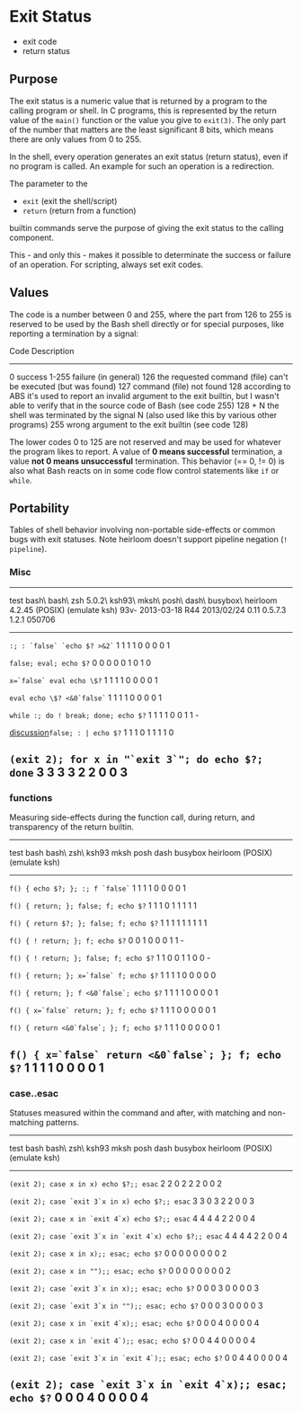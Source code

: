# Exit Status

-   exit code
-   return status

## Purpose

The exit status is a numeric value that is returned by a program to the
calling program or shell. In C programs, this is represented by the
return value of the `main()` function or the value you give to
`exit(3)`. The only part of the number that matters are the least
significant 8 bits, which means there are only values from 0 to 255.

In the shell, every operation generates an exit status (return status),
even if no program is called. An example for such an operation is a
redirection.

The parameter to the

-   `exit` (exit the shell/script)
-   `return` (return from a function)

builtin commands serve the purpose of giving the exit status to the
calling component.

This - and only this - makes it possible to determinate the success or
failure of an operation. For scripting, always set exit codes.

## Values

The code is a number between 0 and 255, where the part from 126 to 255
is reserved to be used by the Bash shell directly or for special
purposes, like reporting a termination by a signal:

  Code      Description
  --------- ------------------------------------------------------------------------------------------------------------------------------------------------------------
  0         success
  1-255     failure (in general)
  126       the requested command (file) can\'t be executed (but was found)
  127       command (file) not found
  128       according to ABS it's used to report an invalid argument to the exit builtin, but I wasn\'t able to verify that in the source code of Bash (see code 255)
  128 + N   the shell was terminated by the signal N (also used like this by various other programs)
  255       wrong argument to the exit builtin (see code 128)

The lower codes 0 to 125 are not reserved and may be used for whatever
the program likes to report. A value of **0 means successful**
termination, a value **not 0 means unsuccessful** termination. This
behavior (== 0, != 0) is also what Bash reacts on in some code flow
control statements like `if` or `while`.

## Portability

Tables of shell behavior involving non-portable side-effects or common
bugs with exit statuses. Note heirloom doesn\'t support pipeline
negation (`! pipeline`).

### Misc

  --------------------------------------------------------------------------------------------------------------------------------------------------------------------------------------------------------------------
  test                                                                                                  bash\    bash\     zsh 5.0.2\      ksh93\            mksh\            posh\   dash\     busybox\   heirloom\
                                                                                                        4.2.45   (POSIX)   (emulate ksh)   93v- 2013-03-18   R44 2013/02/24   0.11    0.5.7.3   1.2.1      050706
  ----------------------------------------------------------------------------------------------------- -------- --------- --------------- ----------------- ---------------- ------- --------- ---------- -----------
  `` :; : `false` `echo $? >&2` ``                                                                      1        1         1               1                 0                0       0         0          1

  `false; eval; echo $?`                                                                                0        0         0               0                 0                1       0         1          0

  `` x=`false` eval echo \$? ``                                                                         1        1         1               1                 0                0       0         0          1

  `` eval echo \$? <&0`false` ``                                                                        1        1         1               1                 0                0       0         0          1

  `while :; do ! break; done; echo $?`                                                                  1        1         1               1                 0                0       1         1          \-

  [discussion](https://lists.gnu.org/archive/html/bug-bash/2010-09/msg00009.html)`false; : | echo $?`   1        1         1               0                 1                1       1         1          0

  `` (exit 2); for x in "`exit 3`"; do echo $?; done ``                                                 3        3         3               3                 2                2       0         0          3
  --------------------------------------------------------------------------------------------------------------------------------------------------------------------------------------------------------------------

### functions

Measuring side-effects during the function call, during return, and
transparency of the return builtin.

  -------------------------------------------------------------------------------------------------------------------------------------------
  test                                                     bash   bash\     zsh\            ksh93   mksh   posh   dash   busybox   heirloom
                                                                  (POSIX)   (emulate ksh)                                          
  -------------------------------------------------------- ------ --------- --------------- ------- ------ ------ ------ --------- ----------
  `` f() { echo $?; }; :; f `false` ``                     1      1         1               1       0      0      0      0         1

  `f() { return; }; false; f; echo $?`                     1      1         1               0       1      1      1      1         1

  `f() { return $?; }; false; f; echo $?`                  1      1         1               1       1      1      1      1         1

  `f() { ! return; }; f; echo $?`                          0      0         1               0       0      0      1      1         \-

  `f() { ! return; }; false; f; echo $?`                   1      1         0               0       1      1      0      0         \-

  `` f() { return; }; x=`false` f; echo $? ``              1      1         1               1       0      0      0      0         0

  `` f() { return; }; f <&0`false`; echo $? ``             1      1         1               1       0      0      0      0         1

  `` f() { x=`false` return; }; f; echo $? ``              1      1         1               0       0      0      0      0         1

  `` f() { return <&0`false`; }; f; echo $? ``             1      1         1               0       0      0      0      0         1

  `` f() { x=`false` return <&0`false`; }; f; echo $? ``   1      1         1               1       0      0      0      0         1
  -------------------------------------------------------------------------------------------------------------------------------------------

### case..esac

Statuses measured within the command and after, with matching and
non-matching patterns.

  -------------------------------------------------------------------------------------------------------------------------------------------------
  test                                                           bash   bash\     zsh\            ksh93   mksh   posh   dash   busybox   heirloom
                                                                        (POSIX)   (emulate ksh)                                          
  -------------------------------------------------------------- ------ --------- --------------- ------- ------ ------ ------ --------- ----------
  `(exit 2); case x in x) echo $?;; esac`                        2      2         0               2       2      2      0      0         2

  `` (exit 2); case `exit 3`x in x) echo $?;; esac ``            3      3         0               3       2      2      0      0         3

  `` (exit 2); case x in `exit 4`x) echo $?;; esac ``            4      4         4               4       2      2      0      0         4

  `` (exit 2); case `exit 3`x in `exit 4`x) echo $?;; esac ``    4      4         4               4       2      2      0      0         4

  `(exit 2); case x in x);; esac; echo $?`                       0      0         0               0       0      0      0      0         2

  `(exit 2); case x in "");; esac; echo $?`                      0      0         0               0       0      0      0      0         2

  `` (exit 2); case `exit 3`x in x);; esac; echo $? ``           0      0         0               3       0      0      0      0         3

  `` (exit 2); case `exit 3`x in "");; esac; echo $? ``          0      0         0               3       0      0      0      0         3

  `` (exit 2); case x in `exit 4`x);; esac; echo $? ``           0      0         0               4       0      0      0      0         4

  `` (exit 2); case x in `exit 4`);; esac; echo $? ``            0      0         4               4       0      0      0      0         4

  `` (exit 2); case `exit 3`x in `exit 4`);; esac; echo $? ``    0      0         4               4       0      0      0      0         4

  `` (exit 2); case `exit 3`x in `exit 4`x);; esac; echo $? ``   0      0         0               4       0      0      0      0         4
  -------------------------------------------------------------------------------------------------------------------------------------------------
